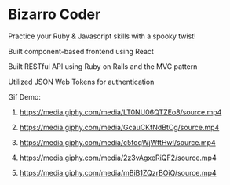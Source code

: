 # Bizarro Coder


Practice your Ruby & Javascript skills with a spooky twist!

Built component-based frontend using React

Built RESTful API using Ruby on Rails and the MVC pattern

Utilized JSON Web Tokens for authentication


Gif Demo: 

1. https://media.giphy.com/media/LT0NU06QTZEo8/source.mp4

2. https://media.giphy.com/media/GcauCKfNdBtCg/source.mp4

3. https://media.giphy.com/media/c5foqWjWttHwI/source.mp4

4. https://media.giphy.com/media/2z3vAgxeRiQF2/source.mp4

5. https://media.giphy.com/media/mBiB1ZQzrBOiQ/source.mp4
